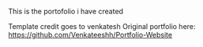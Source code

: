 This is the portofolio i have created

Template credit goes to venkatesh 
Original portfolio here: https://github.com/Venkateeshh/Portfolio-Website
